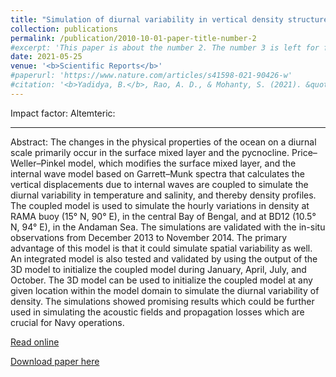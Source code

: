```yaml
---
title: "Simulation of diurnal variability in vertical density structure using a coupled model"
collection: publications
permalink: /publication/2010-10-01-paper-title-number-2
#excerpt: 'This paper is about the number 2. The number 3 is left for future work.'
date: 2021-05-25
venue: '<b>Scientific Reports</b>'
#paperurl: 'https://www.nature.com/articles/s41598-021-90426-w'
#citation: '<b>Yadidya, B.</b>, Rao, A. D., & Mohanty, S. (2021). &quot;Simulation of diurnal variability in vertical density structure using a coupled model.&quot; <i>Scientific Reports</i>, 11(1), 10916. https://doi.org/10.1038/s41598-021-90426-w'
---
```


Impact factor: 
Altemteric: 

---
Abstract:
The changes in the physical properties of the ocean on a diurnal scale primarily occur in the surface mixed layer and the pycnocline. Price–Weller–Pinkel model, which modifies the surface mixed layer, and the internal wave model based on Garrett–Munk spectra that calculates the vertical displacements due to internal waves are coupled to simulate the diurnal variability in temperature and salinity, and thereby density profiles. The coupled model is used to simulate the hourly variations in density at RAMA buoy (15° N, 90° E), in the central Bay of Bengal, and at BD12 (10.5° N, 94° E), in the Andaman Sea. The simulations are validated with the in-situ observations from December 2013 to November 2014. The primary advantage of this model is that it could simulate spatial variability as well. An integrated model is also tested and validated by using the output of the 3D model to initialize the coupled model during January, April, July, and October. The 3D model can be used to initialize the coupled model at any given location within the model domain to simulate the diurnal variability of density. The simulations showed promising results which could be further used in simulating the acoustic fields and propagation losses which are crucial for Navy operations.

[Read online](https://www.nature.com/articles/s41598-021-90426-w)

[Download paper here](https://www.nature.com/articles/s41598-021-90426-w.pdf)

